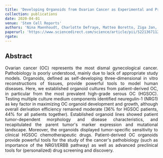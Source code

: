 ```yaml
---
title: 'Developing Organoids from Ovarian Cancer as Experimental and Preclinical Models'
collection: publications
date: 2020-04-01
venue: 'Stem Cell Reports'
authors: 'Nina Maenhoudt, Charlotte Defraye, Matteo Boretto, Ziga Jan, Ruben Heremans, Bram Boeckx, Florian Hermans, Ingrid Arijs, Benoit Cox, Els Van Nieuwenhuysen, Ignace Vergote, Anne-Sophie Van Rompuy, Diether Lambrechts, Dirk Timmerman, Hugo Vankelecom'
paperurl: 'https://www.sciencedirect.com/science/article/pii/S2213671120300941?via%3Dihub'
rgate:
---
```


<h2> Abstract </h2>
<p align= "justify">
Ovarian cancer (OC) represents the most dismal gynecological cancer. Pathobiology is poorly understood, mainly due to lack of appropriate study models. Organoids, defined as self-developing three-dimensional in vitro reconstructions of tissues, provide powerful tools to model human diseases. Here, we established organoid cultures from patient-derived OC, in particular from the most prevalent high-grade serous OC (HGSOC). Testing multiple culture medium components identified neuregulin-1 (NRG1) as key factor in maximizing OC organoid development and growth, although overall derivation efficiency remained moderate (36% for HGSOC patients, 44% for all patients together). Established organoid lines showed patient tumor-dependent morphology and disease characteristics, and recapitulated the parent tumor's marker expression and mutational landscape. Moreover, the organoids displayed tumor-specific sensitivity to clinical HGSOC chemotherapeutic drugs. Patient-derived OC organoids provide powerful tools for the study of the cancer's pathobiology (such as importance of the NRG1/ERBB pathway) as well as advanced preclinical tools for (personalized) drug screening and discovery.
